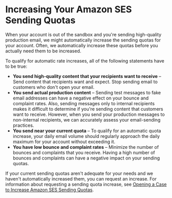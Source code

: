 # Increasing Your Amazon SES Sending Quotas<a name="manage-sending-quotas-request-increase"></a>

When your account is out of the sandbox and you're sending high\-quality production email, we might automatically increase the sending quotas for your account\. Often, we automatically increase these quotas before you actually need them to be increased\.

To qualify for automatic rate increases, all of the following statements have to be true:
+ **You send high\-quality content that your recipients want to receive** –Send content that recipients want and expect\. Stop sending email to customers who don't open your email\.
+ **You send actual production content** – Sending test messages to fake email addresses can have a negative effect on your bounce and complaint rates\. Also, sending messages only to internal recipients makes it difficult to determine if you're sending content that customers want to receive\. However, when you send your production messages to non\-internal recipients, we can accurately assess your email\-sending practices\.
+ **You send near your current quota** – To qualify for an automatic quota increase, your daily email volume should regularly approach the daily maximum for your account without exceeding it\.
+ **You have low bounce and complaint rates** – Minimize the number of bounces and complaints that you receive\. Having a high number of bounces and complaints can have a negative impact on your sending quotas\.

If your current sending quotas aren't adequate for your needs and we haven't automatically increased them, you can request an increase\. For information about requesting a sending quota increase, see [Opening a Case to Increase Amazon SES Sending Quotas](manage-sending-quotas-request-increase-procedure.md)\.